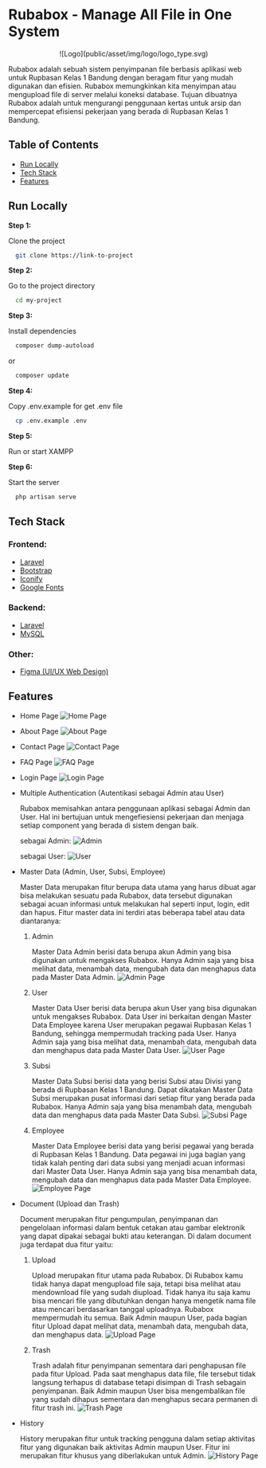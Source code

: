 
# Rubabox - Manage All File in One System

<center>
    ![Logo](public/asset/img/logo/logo_type.svg)
</center>
    
Rubabox adalah sebuah sistem penyimpanan file berbasis aplikasi web untuk Rupbasan Kelas 1 Bandung dengan beragam fitur yang mudah digunakan dan efisien. Rubabox memungkinkan kita menyimpan atau mengupload file di server melalui koneksi database. Tujuan dibuatnya Rubabox adalah untuk mengurangi penggunaan kertas untuk arsip dan mempercepat efisiensi pekerjaan yang berada di Rupbasan Kelas 1 Bandung.

## Table of Contents

- [Run Locally](#run-locally)
- [Tech Stack](#tech-stack)
- [Features](#features)

## Run Locally

**Step 1:**

Clone the project
```bash
  git clone https://link-to-project
```
**Step 2:**

Go to the project directory
```bash
  cd my-project
```

**Step 3:**

Install dependencies
```bash
  composer dump-autoload
```
or 
```bash
  composer update
```
**Step 4:**

Copy .env.example for get .env file
```bash
  cp .env.example .env
```
**Step 5:**

Run or start XAMPP 

**Step 6:**

Start the server
```bash
  php artisan serve
```


## Tech Stack

### Frontend:
- [Laravel](https://laravel.com/)
- [Bootstrap](https://getbootstrap.com/)
- [Iconify](https://docs.iconify.design/)
- [Google Fonts](https://fonts.google.com/)

### Backend:
- [Laravel](https://laravel.com/)
- [MySQL](https://www.mysql.com/)

### Other:
- [Figma (UI/UX Web Design)](https://www.figma.com/)

## Features

* Home Page
![Home Page](public/asset/img/home-page.jpg)

* About Page
![About Page](public/asset/img/about-page.jpg)

* Contact Page
![Contact Page](public/asset/img/contact-page.jpg)

* FAQ Page
![FAQ Page](public/asset/img/faq-page.jpg)

* Login Page
![Login Page](public/asset/img/login-page.jpg)

* Multiple Authentication (Autentikasi sebagai Admin atau User)

  Rubabox memisahkan antara penggunaan aplikasi sebagai Admin dan User. Hal ini bertujuan untuk mengefiesiensi pekerjaan dan menjaga setiap component yang berada di sistem dengan baik.

  sebagai Admin:
  ![Admin](public/asset/img/admin.jpg)

  sebagai User:
  ![User](public/asset/img/user.jpg)

* Master Data (Admin, User, Subsi, Employee)

  Master Data merupakan fitur berupa data utama yang harus dibuat agar bisa melakukan sesuatu pada Rubabox, data tersebut digunakan sebagai acuan informasi untuk melakukan hal seperti input, login, edit dan hapus. Fitur master data ini terdiri atas beberapa tabel atau data diantaranya:

    1. Admin

       Master Data Admin berisi data berupa akun Admin yang bisa digunakan untuk mengakses Rubabox. Hanya Admin saja yang bisa melihat data, menambah data, mengubah data dan menghapus data pada Master Data Admin.
       ![Admin Page](public/asset/img/admin-page.jpg)

    2. User

       Master Data User berisi data berupa akun User yang bisa digunakan untuk mengakses Rubabox. Data User ini berkaitan dengan Master Data Employee karena User merupakan pegawai Rupbasan Kelas 1 Bandung, sehingga mempermudah tracking pada User. Hanya Admin saja yang bisa melihat data, menambah data, mengubah data dan menghapus data pada Master Data User. 
       ![User Page](public/asset/img/user-page.jpg)

    3. Subsi

       Master Data Subsi berisi data yang berisi Subsi atau Divisi yang berada di Rupbasan Kelas 1 Bandung. Dapat dikatakan Master Data Subsi merupakan pusat informasi dari setiap fitur yang berada pada Rubabox. Hanya Admin saja yang bisa menambah data, mengubah data dan menghapus data pada Master Data Subsi.
       ![Subsi Page](public/asset/img/subsi-page.jpg)

    4. Employee

       Master Data Employee berisi data yang berisi pegawai yang berada di Rupbasan Kelas 1 Bandung. Data pegawai ini juga bagian yang tidak kalah penting dari data subsi yang menjadi acuan informasi dari Master Data User. Hanya Admin saja yang bisa menambah data, mengubah data dan menghapus data pada Master Data Employee. 
       ![Employee Page](public/asset/img/employee-page.jpg)

* Document (Upload dan Trash)

  Document merupakan fitur pengumpulan, penyimpanan dan pengelolaan informasi dalam bentuk cetakan atau gambar elektronik yang dapat dipakai sebagai bukti atau keterangan. Di dalam document juga terdapat dua fitur yaitu:

    1. Upload

       Upload merupakan fitur utama pada Rubabox. Di Rubabox kamu tidak hanya dapat mengupload file saja, tetapi bisa melihat atau mendownload file yang sudah diupload. Tidak hanya itu saja kamu bisa mencari file yang dibutuhkan dengan hanya mengetik nama file atau mencari berdasarkan tanggal uploadnya. Rubabox mempermudah itu semua. Baik Admin maupun User, pada bagian fitur Upload dapat melihat data, menambah data, mengubah data, dan menghapus data.
       ![Upload Page](public/asset/img/upload-page.jpg)

    2. Trash

       Trash adalah fitur penyimpanan sementara dari penghapusan file pada fitur Upload. Pada saat menghapus data file, file tersebut tidak langsung terhapus di database tetapi disimpan di Trash sebagain penyimpanan. Baik Admin maupun User bisa mengembalikan file yang sudah dihapus sementara dan menghapus secara permanen di fitur trash ini. 
       ![Trash Page](public/asset/img/trash-page.jpg)

* History

  History merupakan fitur untuk tracking pengguna dalam setiap aktivitas fitur yang digunakan baik aktivitas Admin maupun User. Fitur ini merupakan fitur khusus yang diberlakukan untuk Admin.
  ![History Page](public/asset/img/history-page.jpg)
